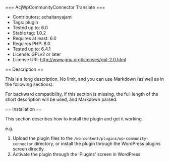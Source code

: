 === AcjWpCommunityConnector Translate ===
- Contributors:      achaitanyajami
- Tags:              plugin
- Tested up to:      6.0
- Stable tag:        1.0.2
- Requires at least: 6.0
- Requires PHP: 8.0
- Tested up to: 6.4.1
- License: GPLv2 or later
- License URI: http://www.gnu.org/licenses/gpl-2.0.html


== Description ==

This is a long description. No limit, and you can use Markdown (as well as in the following sections).

For backward compatibility, if this section is missing, the full length of the short description will be used, and
Markdown parsed.

== Installation ==

This section describes how to install the plugin and get it working.

e.g.

1. Upload the plugin files to the `/wp-content/plugins/wp-community-connector` directory, or install the plugin through the WordPress plugins screen directly.
2. Activate the plugin through the 'Plugins' screen in WordPress
